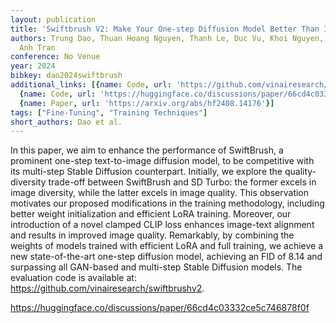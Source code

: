 ```yaml
---
layout: publication
title: 'Swiftbrush V2: Make Your One-step Diffusion Model Better Than Its Teacher'
authors: Trung Dao, Thuan Hoang Nguyen, Thanh Le, Duc Vu, Khoi Nguyen, Cuong Pham,
  Anh Tran
conference: No Venue
year: 2024
bibkey: dao2024swiftbrush
additional_links: [{name: Code, url: 'https://github.com/vinairesearch/swiftbrushv2'},
  {name: Code, url: 'https://huggingface.co/discussions/paper/66cd4c03332ce5c746878f0f'},
  {name: Paper, url: 'https://arxiv.org/abs/hf2408.14176'}]
tags: ["Fine-Tuning", "Training Techniques"]
short_authors: Dao et al.
---
```

In this paper, we aim to enhance the performance of SwiftBrush, a prominent one-step text-to-image diffusion model, to be competitive with its multi-step Stable Diffusion counterpart. Initially, we explore the quality-diversity trade-off between SwiftBrush and SD Turbo: the former excels in image diversity, while the latter excels in image quality. This observation motivates our proposed modifications in the training methodology, including better weight initialization and efficient LoRA training. Moreover, our introduction of a novel clamped CLIP loss enhances image-text alignment and results in improved image quality. Remarkably, by combining the weights of models trained with efficient LoRA and full training, we achieve a new state-of-the-art one-step diffusion model, achieving an FID of 8.14 and surpassing all GAN-based and multi-step Stable Diffusion models. The evaluation code is available at: https://github.com/vinairesearch/swiftbrushv2.

https://huggingface.co/discussions/paper/66cd4c03332ce5c746878f0f